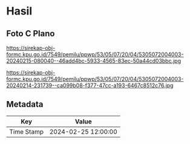 # Hasil

## Foto C Plano

https://sirekap-obj-formc.kpu.go.id/7549/pemilu/ppwp/53/05/07/20/04/5305072004003-20240215-080040--46add4bc-5933-4565-83ec-50a44cd03bbc.jpg

https://sirekap-obj-formc.kpu.go.id/7549/pemilu/ppwp/53/05/07/20/04/5305072004003-20240214-231739--ca099b08-f377-47cc-a193-6467c8512c76.jpg


## Metadata

| Key        | Value               |
| ---------- | ------------------- |
| Time Stamp | 2024-02-25 12:00:00 |



